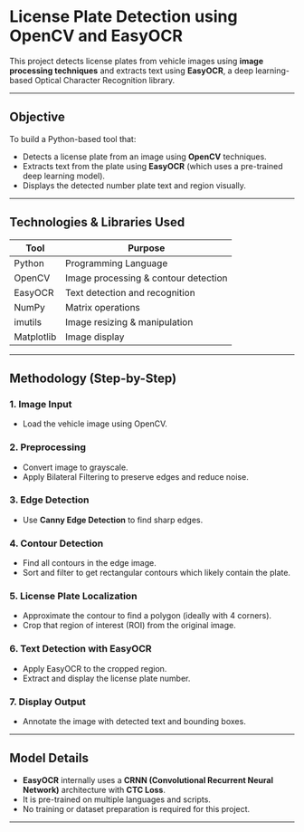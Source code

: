 #  License Plate Detection using OpenCV and EasyOCR

This project detects license plates from vehicle images using **image processing techniques** and extracts text using **EasyOCR**, a deep learning-based Optical Character Recognition library.

---

##  Objective

To build a Python-based tool that:
- Detects a license plate from an image using **OpenCV** techniques.
- Extracts text from the plate using **EasyOCR** (which uses a pre-trained deep learning model).
- Displays the detected number plate text and region visually.

---

##  Technologies & Libraries Used

| Tool | Purpose |
|------|---------|
| Python | Programming Language |
| OpenCV | Image processing & contour detection |
| EasyOCR | Text detection and recognition |
| NumPy | Matrix operations |
| imutils | Image resizing & manipulation |
| Matplotlib | Image display |

---

##  Methodology (Step-by-Step)

###  1. **Image Input**
- Load the vehicle image using OpenCV.

###  2. **Preprocessing**
- Convert image to grayscale.
- Apply Bilateral Filtering to preserve edges and reduce noise.

###  3. **Edge Detection**
- Use **Canny Edge Detection** to find sharp edges.

###  4. **Contour Detection**
- Find all contours in the edge image.
- Sort and filter to get rectangular contours which likely contain the plate.

###  5. **License Plate Localization**
- Approximate the contour to find a polygon (ideally with 4 corners).
- Crop that region of interest (ROI) from the original image.

###  6. **Text Detection with EasyOCR**
- Apply EasyOCR to the cropped region.
- Extract and display the license plate number.

###  7. **Display Output**
- Annotate the image with detected text and bounding boxes.

---

##  Model Details

- **EasyOCR** internally uses a **CRNN (Convolutional Recurrent Neural Network)** architecture with **CTC Loss**.
- It is pre-trained on multiple languages and scripts.
- No training or dataset preparation is required for this project.

---
